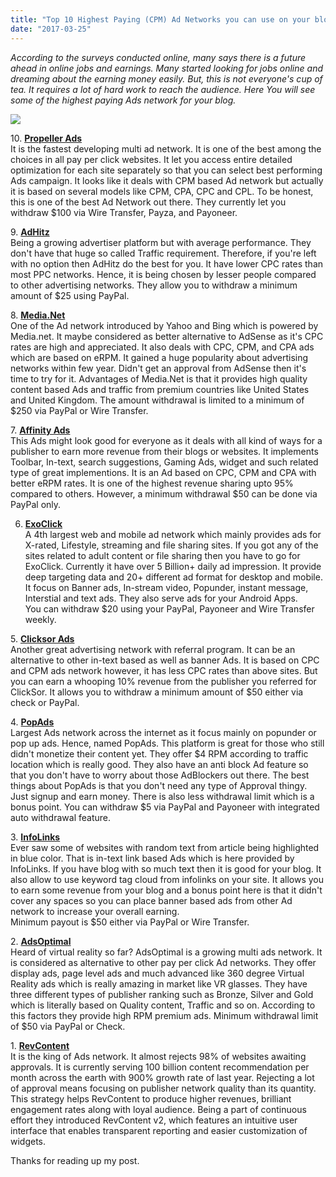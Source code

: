 ```yaml
---
title: "Top 10 Highest Paying (CPM) Ad Networks you can use on your blog"
date: "2017-03-25"
---
```


_According to the surveys conducted online, many says there is a future ahead in online jobs and earnings. Many started looking for jobs online and dreaming about the earning money easily. But, this is not everyone's cup of tea. It requires a lot of hard work to reach the audience. Here You will see some of the highest paying Ads network for your blog._  
  

[![](/posts/2017/03/images/Ad+Network.jpg)](https://static1.squarespace.com/static/54d0ebd1e4b0bce5ca0d7a32/t/55a6d18ce4b0282b71e4ccd3/1436995980424/Ad+Network.jpg)

  

10\. **[Propeller Ads](http://www.propellerads.com/)**  
It is the fastest developing multi ad network. It is one of the best among the choices in all pay per click websites. It let you access entire detailed optimization for each site separately so that you can select best performing Ads campaign. It looks like it deals with CPM based Ad network but actually it is based on several models like CPM, CPA, CPC and CPL. To be honest, this is one of the best Ad Network out there. They currently let you withdraw $100 via Wire Transfer, Payza, and Payoneer.

  
9\. **[AdHitz](http://www.adhitz.com/)**  
Being a growing advertiser platform but with average performance. They don't have that huge so called Traffic requirement. Therefore, if you're left with no option then AdHitz do the best for you. It have lower CPC rates than most PPC networks. Hence, it is being chosen by lesser people compared to other advertising networks. They allow you to withdraw a minimum amount of $25 using PayPal.  
  
8\. **[Media.Net](http://media.net/)**  
One of the Ad network introduced by Yahoo and Bing which is powered by Media.net. It maybe considered as better alternative to AdSense as it's CPC rates are high and appreciated. It also deals with CPC, CPM, and CPA ads which are based on eRPM. It gained a huge popularity about advertising networks within few year. Didn't get an approval from AdSense then it's time to try for it. Advantages of Media.Net is that it provides high quality content based Ads and traffic from premium countries like United States and United Kingdom. The amount withdrawal is limited to a minimum of $250 via PayPal or Wire Transfer.  
  
7\. **[Affinity Ads](http://www.affinity.com/)**  
This Ads might look good for everyone as it deals with all kind of ways for a publisher to earn more revenue from their blogs or websites. It implements Toolbar, In-text, search suggestions, Gaming Ads, widget and such related type of great implementions. It is an Ad based on CPC, CPM and CPA with better eRPM rates. It is one of the highest revenue sharing upto 95% compared to others. However, a minimum withdrawal $50 can be done via PayPal only.  
  
6. **[ExoClick](http://www.exoclick.com/)**  
A 4th largest web and mobile ad network which mainly provides ads for X-rated, Lifestyle, streaming and file sharing sites. If you got any of the sites related to adult content or file sharing then you have to go for ExoClick. Currently it have over 5 Billion+ daily ad impression. It provide deep targeting data and 20+ different ad format for desktop and mobile. It focus on Banner ads, In-stream video, Popunder, instant message, Interstial and text ads. They also serve ads for your Android Apps.  
You can withdraw $20 using your PayPal, Payoneer and Wire Transfer weekly.  
  
5\. **[Clicksor Ads](http://www.clicksor.com/)**  
Another great advertising network with referral program. It can be an alternative to other in-text based as well as banner Ads. It is based on CPC and CPM ads network however, it has less CPC rates than above sites. But you can earn a whooping 10% revenue from the publisher you referred for ClickSor. It allows you to withdraw a minimum amount of $50 either via check or PayPal.  
  
4\. **[PopAds](http://www.popads.net/)**  
Largest Ads network across the internet as it focus mainly on popunder or pop up ads. Hence, named PopAds. This platform is great for those who still didn't monetize their content yet. They offer $4 RPM according to traffic location which is really good. They also have an anti block Ad feature so that you don't have to worry about those AdBlockers out there. The best things about PopAds is that you don't need any type of Approval thingy. Just signup and earn money. There is also less withdrawal limit which is a bonus point. You can withdraw $5 via PayPal and Payoneer with integrated auto withdrawal feature.  
  
3\. **[InfoLinks](http://www.infolinks.com/)**  
Ever saw some of websites with random text from article being highlighted in blue color. That is in-text link based Ads which is here provided by InfoLinks. If you have blog with so much text then it is good for your blog. It also allow to use keyword tag cloud from infolinks on your site. It allows you to earn some revenue from your blog and a bonus point here is that it didn't cover any spaces so you can place banner based ads from other Ad network to increase your overall earning.  
Minimum payout is $50 either via PayPal or Wire Transfer.  
  
2\. **[AdsOptimal](http://www.adsoptimal.com/)**  
Heard of virtual reality so far? AdsOptimal is a growing multi ads network. It is considered as alternative to other pay per click Ad networks. They offer display ads, page level ads and much advanced like 360 degree Virtual Reality ads which is really amazing in market like VR glasses. They have three different types of publisher ranking such as Bronze, Silver and Gold which is literally based on Quality content, Traffic and so on. According to this factors they provide high RPM premium ads. Minimum withdrawal limit of $50 via PayPal or Check.  
  
1\. **[RevContent](http://www.revcontent.com/)**  
It is the king of Ads network. It almost rejects 98% of websites awaiting approvals. It is currently serving 100 billion content recommendation per month across the earth with 900% growth rate of last year. Rejecting a lot of approval means focusing on publisher network quality than its quantity. This strategy helps RevContent to produce higher revenues, brilliant engagement rates along with loyal audience. Being a part of continuous effort they introduced RevContent v2, which features an intuitive user interface that enables transparent reporting and easier customization of widgets.  
  
Thanks for reading up my post.

